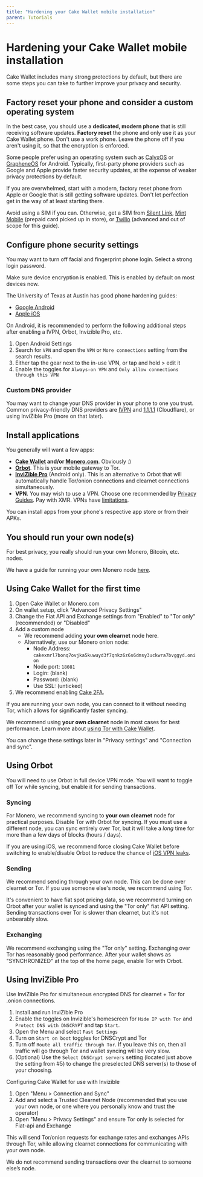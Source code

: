 ```yaml
---
title: "Hardening your Cake Wallet mobile installation"
parent: Tutorials
---
```


# Hardening your Cake Wallet mobile installation

Cake Wallet includes many strong protections by default, but there are some steps you can take to further improve your privacy and security.

## Factory reset your phone and consider a custom operating system

In the best case, you should use a **dedicated, modern phone** that is still receiving software updates. **Factory reset** the phone and only use it as your Cake Wallet phone. Don't use a work phone. Leave the phone off if you aren't using it, so that the encryption is enforced.

Some people prefer using an operating system such as [CalyxOS](https://calyxos.org/) or [GrapheneOS](https://grapheneos.org/) for Android. Typically, first-party phone providers such as Google and Apple provide faster security updates, at the expense of weaker privacy protections by default.

If you are overwhelmed, start with a modern, factory reset phone from Apple or Google that is still getting software updates. Don't let perfection get in the way of at least starting there.

Avoid using a SIM if you can. Otherwise, get a SIM from [Silent Link](https://silent.link/), [Mint Mobile](https://www.mintmobile.com/) (prepaid card picked up in store), or [Twilio](https://www.twilio.com/en-us/iot/super-sim-card) (advanced and out of scope for this guide).

## Configure phone security settings

You may want to turn off facial and fingerprint phone login. Select a strong login password.

Make sure device encryption is enabled. This is enabled by default on most devices now.

The University of Texas at Austin has good phone hardening guides:

* [Google Android](https://security.utexas.edu/handheld-hardening-checklists/android)
* [Apple iOS](https://security.utexas.edu/handheld-hardening-checklists/ios)

On Android, it is recommended to perform the following additional steps after enabling a IVPN, Orbot, Invizible Pro, etc.

1. Open Android Settings
2. Search for `VPN` and open the `VPN` or `More connections` setting from the search results.
3. Either tap the gear next to the in-use VPN, or tap and hold > edit it
4. Enable the toggles for `Always-on VPN` and `Only allow connections through this VPN`

### Custom DNS provider

You may want to change your DNS provider in your phone to one you trust. Common privacy-friendly DNS providers are [IVPN](https://www.ivpn.net/knowledgebase/troubleshooting/what-is-the-ip-address-of-your-dns-servers/) and [1.1.1.1](https://1.1.1.1/) (Cloudflare), or using InviZible Pro (more on that later).

## Install applications

You generally will want a few apps:

* **[Cake Wallet](https://cakewallet.com) and/or [Monero.com](https://monero.com)**. Obviously :)
* **[Orbot](https://guardianproject.info/apps/org.torproject.android/)**. This is your mobile gateway to Tor.
* **[InviZible Pro](https://invizible.net)** (Android only). This is an alternative to Orbot that will automatically handle Tor/onion connections and clearnet connections simultaneously.
* **VPN**. You may wish to use a VPN. Choose one recommended by [Privacy Guides](https://www.privacyguides.org/en/vpn/). Pay with XMR. VPNs have [limitations](https://www.consumerreports.org/vpn-services/vpn-testing-poor-privacy-security-hyperbolic-claims-a1103787639/).

You can install apps from your phone's respective app store or from their APKs.

## You should run your own node(s)

For best privacy, you really should run your own Monero, Bitcoin, etc. nodes.

We have a guide for running your own Monero node [here](https://guides.monero.com/docs/tutorials/monero-node).

## Using Cake Wallet for the first time

1. Open Cake Wallet or Monero.com
2. On wallet setup, click "Advanced Privacy Settings"
3. Change the Fiat API and Exchange settings from "Enabled" to "Tor only" (recommended) or "Disabled"
4. Add a custom node
    * We recommend adding **your own clearnet** node here.
    * Alternatively, use our Monero onion node:
        * Node Address: `cakexmrl7bonq7ovjka5kuwuyd3f7qnkz6z6s6dmsy3uckwra7bvggyd.onion`
        * Node port: `18081`
        * Login: (blank)
        * Password: (blank)
        * Use SSL: (unticked)
5. We recommend enabling [Cake 2FA](/docs/advanced-features/authentication#cake-2fa).

If you are running your own node, you can connect to it without needing Tor, which allows for significantly faster syncing.

We recommend using **your own clearnet** node in most cases for best performance. Learn more about [using Tor with Cake Wallet](/docs/advanced-features/tor-with-orbot).

You can change these settings later in "Privacy settings" and "Connection and sync".

## Using Orbot

You will need to use Orbot in full device VPN mode. You will want to toggle off Tor while syncing, but enable it for sending transactions.

### Syncing

For Monero, we recommend syncing to **your own clearnet** node for practical purposes. Disable Tor with Orbot for syncing. If you must use a different node, you can sync entirely over Tor, but it will take a *long* time for more than a few days of blocks (hours / days).

If you are using iOS, we recommend force closing Cake Wallet before switching to enable/disable Orbot to reduce the chance of [iOS VPN leaks](https://protonvpn.com/blog/apple-ios-vulnerability-disclosure/).

### Sending

We recommend sending through your own node. This can be done over clearnet or Tor. If you use someone else's node, we recommend using Tor.

It's convenient to have fiat spot pricing data, so we recommend turning on Orbot after your wallet is synced and using the "Tor only" fiat API setting. Sending transactions over Tor is slower than clearnet, but it's not unbearably slow.

### Exchanging

We recommend exchanging using the "Tor only" setting. Exchanging over Tor has reasonably good performance. After your wallet shows as "SYNCHRONIZED" at the top of the home page, enable Tor with Orbot.

## Using InviZible Pro

Use InviZible Pro for simultaneous encrypted DNS for clearnet + Tor for .onion connections.

1. Install and run InviZible Pro
2. Enable the toggles on Invizible's homescreen for `Hide IP with Tor` and `Protect DNS with DNSCRYPT` and tap `Start`.
3. Open the Menu and select `Fast Settings`
4. Turn on `Start on boot` toggles for DNSCrypt and Tor
5. Turn off `Route all traffic through Tor`. If you leave this on, then all traffic will go through Tor and wallet syncing will be very slow.
6. (Optional) Use the `Select DNSCrypt servers` setting (located just above the setting from #5) to change the preselected DNS server(s) to those of your choosing.

Configuring Cake Wallet for use with Invizible

1. Open "Menu > Connection and Sync"
2. Add and select a Trusted Clearnet Node (recommended that you use your own node, or one where you personally know and trust the operator)
3. Open "Menu > Privacy Settings" and ensure Tor only is selected for Fiat-api and Exchange

This will send Tor/onion requests for exchange rates and exchanges APIs through Tor, while allowing clearnet connections for communicating with your own node.

We do not recommend sending transactions over the clearnet to someone else’s node.
